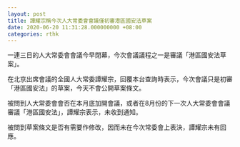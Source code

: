 ```yaml
---
layout: post
title: 譚耀宗稱今次人大常委會會議僅初審港區國安法草案
date: 2020-06-20 11:31:28.000000000 +08:00
categories: rthk
---
```


一連三日的人大常委會會議今早閉幕，今次會議議程之一是審議「港區國安法草案」。

在北京出席會議的全國人大常委譚耀宗，回覆本台查詢時表示，今次會議只是初審「港區國安法」的草案，今天不會公開草案條文。

被問到人大常委會會否在本月底加開會議，或者在8月份的下一次人大常委會會議審議「港區國安法」，譚耀宗表示，未收到通知。

被問到草案條文是否有需要作修改，因而未在今次常委會上表決，譚耀宗未有回應。
